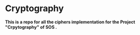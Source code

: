 # Cryptography
<p><b>This is a repo for all the ciphers implementation for the Project "Crpytography" of SOS .</b></p>
